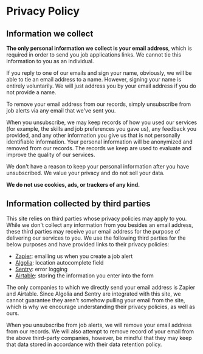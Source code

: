 # Privacy Policy

## Information we collect

**The only personal information we collect is your email address**, which is required in order to send you job applications links. We cannot tie this information to you as an individual.

If you reply to one of our emails and sign your name, obviously, we will be able to tie an email address to a name. However, signing your name is entirely voluntarily. We will just address you by your email address if you do not provide a name. 

To remove your email address from our records, simply unsubscribe from job alerts via any email that we've sent you.

When you unsubscribe, we may keep records of how you used our services (for example, the skills and job preferences you gave us), any feedback you provided, and any other information you give us that is not personally identifiable information. Your personal information will be anonymized and removed from our records. The records we keep are used to evaluate and improve the quality of our services.

We don't have a reason to keep your personal information after you have unsubscribed. We value your privacy and do not sell your data.

**We do not use cookies, ads, or trackers of any kind.**

## Information collected by third parties

This site relies on third parties whose privacy policies may apply to you. While we don't collect any information from you besides an email address, these third parties may receive your email address for the purpose of delivering our services to you. We use the following third parties for the below purposes and have provided links to their privacy policies:

- [Zapier](https://zapier.com/privacy/): emailing us when you create a job alert
- [Algolia](https://www.algolia.com/policies/privacy/): location autocomplete field
- [Sentry](https://sentry.io/privacy/): error logging
- [Airtable](https://airtable.com/privacy): storing the information you enter into the form

The only companies to which we directly send your email address is Zapier and Airtable. Since Algolia and Sentry are integrated with this site, we cannot guarantee they aren't somehow pulling your email from the site, which is why we encourage understanding their privacy policies, as well as ours.

When you unsubscribe from job alerts, we will remove your email address from our records. We will also attempt to remove record of your email from the above third-party companies, however, be mindful that they may keep that data stored in accordance with their data retention policy.
